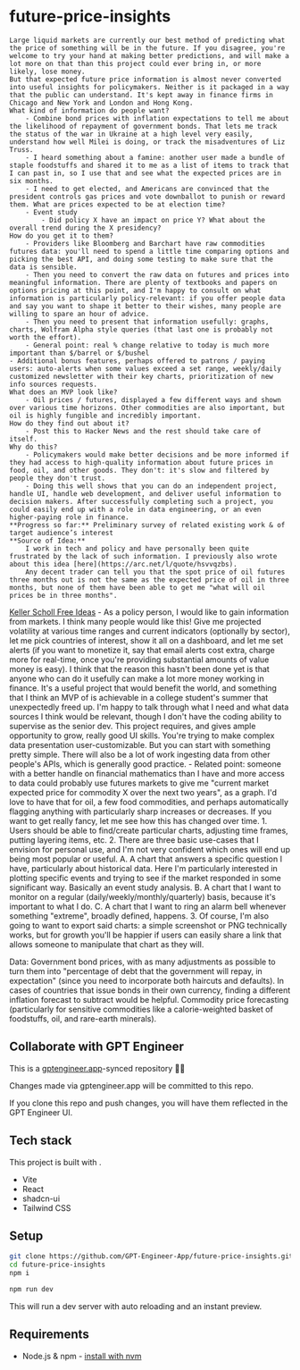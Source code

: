 # future-price-insights


	Large liquid markets are currently our best method of predicting what the price of something will be in the future. If you disagree, you're welcome to try your hand at making better predictions, and will make a lot more on that than this project could ever bring in, or more likely, lose money. 
	But that expected future price information is almost never converted into useful insights for policymakers. Neither is it packaged in a way that the public can understand. It's kept away in finance firms in Chicago and New York and London and Hong Kong.
	What kind of information do people want?
		- Combine bond prices with inflation expectations to tell me about the likelihood of repayment of government bonds. That lets me track the status of the war in Ukraine at a high level very easily, understand how well Milei is doing, or track the misadventures of Liz Truss. 
		- I heard something about a famine: another user made a bundle of staple foodstuffs and shared it to me as a list of items to track that I can past in, so I use that and see what the expected prices are in six months.
		- I need to get elected, and Americans are convinced that the president controls gas prices and vote downballot to punish or reward them. What are prices expected to be at election time?
		- Event study
			- Did policy X have an impact on price Y? What about the overall trend during the X presidency?
	How do you get it to them?
		- Providers like Bloomberg and Barchart have raw commodities futures data: you'll need to spend a little time comparing options and picking the best API, and doing some testing to make sure that the data is sensible.
		- Then you need to convert the raw data on futures and prices into meaningful information. There are plenty of textbooks and papers on options pricing at this point, and I'm happy to consult on what information is particularly policy-relevant: if you offer people data and say you want to shape it better to their wishes, many people are willing to spare an hour of advice.
		- Then you need to present that information usefully: graphs, charts, Wolfram Alpha style queries (that last one is probably not worth the effort).
	    - General point: real % change relative to today is much more important than $/barrel or $/bushel 
	- Additional bonus features, perhaps offered to patrons / paying users: auto-alerts when some values exceed a set range, weekly/daily customized newsletter with their key charts, prioritization of new info sources requests.
	What does an MVP look like?
		- Oil prices / futures, displayed a few different ways and shown over various time horizons. Other commodities are also important, but oil is highly fungible and incredibly important.
	How do they find out about it?
		- Post this to Hacker News and the rest should take care of itself.
	Why do this?
		- Policymakers would make better decisions and be more informed if they had access to high-quality information about future prices in food, oil, and other goods. They don't: it's slow and filtered by people they don't trust. 
		- Doing this well shows that you can do an independent project, handle UI, handle web development, and deliver useful information to decision makers. After successfully completing such a project, you could easily end up with a role in data engineering, or an even higher-paying role in finance.
	**Progress so far:** Preliminary survey of related existing work & of target audience’s interest
	**Source of Idea:**
		I work in tech and policy and have personally been quite frustrated by the lack of such information. I previously also wrote about this idea [here](https://arc.net/l/quote/hsvvqzbs). 
		Any decent trader can tell you that the spot price of oil futures three months out is not the same as the expected price of oil in three months, but none of them have been able to get me "what will oil prices be in three months".

[Keller Scholl Free Ideas](https://www.kellerscholl.com/free-ideas)
	- As a policy person, I would like to gain information from markets. I think many people would like this! Give me projected volatility at various time ranges and current indicators (optionally by sector), let me pick countries of interest, show it all on a dashboard, and let me set alerts (if you want to monetize it, say that email alerts cost extra, charge more for real-time, once you're providing substantial amounts of value money is easy). I think that the reason this hasn't been done yet is that anyone who can do it usefully can make a lot more money working in finance. It's a useful project that would benefit the world, and something that I think an MVP of is achievable in a college student's summer that unexpectedly freed up. I'm happy to talk through what I need and what data sources I think would be relevant, though I don't have the coding ability to supervise as the senior dev. This project requires, and gives ample opportunity to grow, really good UI skills. You're trying to make complex data presentation user-customizable. But you can start with something pretty simple. There will also be a lot of work ingesting data from other people's APIs, which is generally good practice.
    - Related point: someone with a better handle on financial mathematics than I have and more access to data could probably use futures markets to give me "current market expected price for commodity X over the next two years", as a graph. I'd love to have that for oil, a few food commodities, and perhaps automatically flagging anything with particularly sharp increases or decreases. If you want to get really fancy, let me see how this has changed over time. 1. Users should be able to find/create particular charts, adjusting time frames, putting layering items, etc.
2. There are three basic use-cases that I envision for personal use, and I'm not very confident which ones will end up being most popular or useful. 
A. A chart that answers a specific question I have, particularly about historical data. Here I'm particularly interested in plotting specific events and trying to see if the market responded in some significant way. Basically an event study analysis.
B. A chart that I want to monitor on a regular (daily/weekly/monthly/quarterly) basis, because it's important to what I do.
C. A chart that I want to ring an alarm bell whenever something "extreme", broadly defined, happens.
3. Of course, I'm also going to want to export said charts: a simple screenshot or PNG technically works, but for growth you'll be happier if users can easily share a link that allows someone to manipulate that chart as they will. 

Data: Government bond prices, with as many adjustments as possible to turn them into "percentage of debt that the government will repay, in expectation" (since you need to incorporate both haircuts and defaults). In cases of countries that issue bonds in their own currency, finding a different inflation forecast to subtract would be helpful. Commodity price forecasting (particularly for sensitive commodities like a calorie-weighted basket of foodstuffs, oil, and rare-earth minerals).



## Collaborate with GPT Engineer

This is a [gptengineer.app](https://gptengineer.app)-synced repository 🌟🤖

Changes made via gptengineer.app will be committed to this repo.

If you clone this repo and push changes, you will have them reflected in the GPT Engineer UI.

## Tech stack

This project is built with .

- Vite
- React
- shadcn-ui
- Tailwind CSS

## Setup

```sh
git clone https://github.com/GPT-Engineer-App/future-price-insights.git
cd future-price-insights
npm i
```

```sh
npm run dev
```

This will run a dev server with auto reloading and an instant preview.

## Requirements

- Node.js & npm - [install with nvm](https://github.com/nvm-sh/nvm#installing-and-updating)

